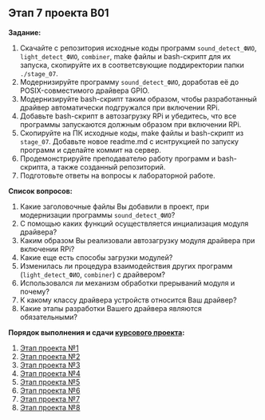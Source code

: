 ## Этап 7 проекта В01

__Задание:__  
1. Скачайте с репозитория исходные коды программ `sound_detect_ФИО`, `light_detect_ФИО`, `combiner`, make файлы и bash-скрипт для их запуска, скопируйте их в соответсвующие поддиректории папки `./stage_07`.
2. Модернизируйте программу `sound_detect_ФИО`, доработав её до POSIX-совместимого драйвера GPIO.
3. Модернизируйте bash-скрипт таким образом, чтобы разработанный драйвер автоматически подгружался при включении RPi.
4. Добавьте bash-скрипт в автозагрузку RPi и убедитесь, что все программы запускаются должным образом при включении RPi.
4. Скопируйте на ПК исходные коды, make файлы и bash-скрипт из `stage_07`. Добавьте новое readme.md с иснтрукцией по запуску программ и сделайте коммит на сервер.
5. Продемонстрируйте преподавателю работу программ и bash-скрипта, а также созданный репозиторий. 
6. Подготовьте ответы на вопросы к лабораторной работе.

__Список вопросов:__  
1. Какие заголовочные файлы Вы добавили в проект, при модернизации программы `sound_detect_ФИО`?
2. С помощью каких функций осуществляется инциализация модуля драйвера?
3. Каким образом Вы реализовали автозагрузку модуля драйвера при включении RPi?
4. Какие еще есть способы загрузки модулей?
5. Изменилась ли процедура взаимодействия других программ (`light_detect_ФИО`, `combiner`) с драйвером?
6. Использовался ли механизм обработки прерываний модуля и почему?
7. К какому классу драйвера устройств относится Ваш драйвер?
8. Какие этапы разработки Вашего драйвера являются обязательными?


__Порядок выполнения и сдачи [курсового проекта](var_01_task.md):__
1. [Этап проекта №1](var_01_stage_01.md)
2. [Этап проекта №2](var_01_stage_02.md)
3. [Этап проекта №3](var_01_stage_03.md)
4. [Этап проекта №4](var_01_stage_04.md)
5. [Этап проекта №5](var_01_stage_05.md)
6. [Этап проекта №6](var_01_stage_06.md)
7. [Этап проекта №7](var_01_stage_07.md)
8. [Этап проекта №8](var_01_stage_08.md)

